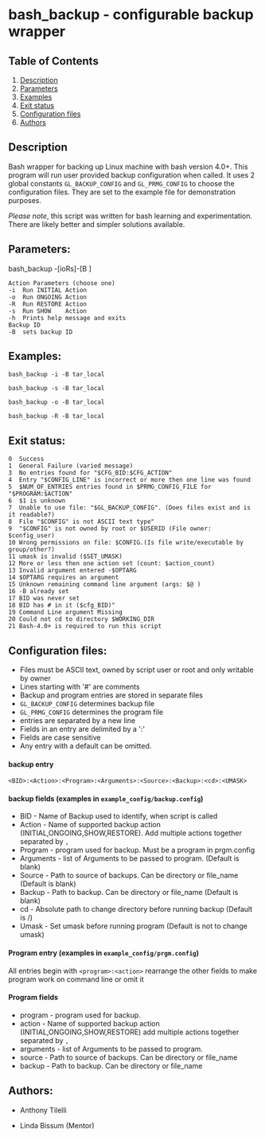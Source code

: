 # bash_backup - configurable backup wrapper

## Table of Contents
1. [Description](#Description)
2. [Parameters](#Parameters)
3. [Examples](#Examples)
4. [Exit status](#Exit_status)
5. [Configuration files](#Configuration_files)
6. [Authors](#Authors)

## Description                <a name= "Description"></a>

  Bash wrapper for backing up Linux machine with bash version 4.0+. This program will run user provided backup configuration when         called. It uses 2 global constants `GL_BACKUP_CONFIG` and `GL_PRMG_CONFIG` to choose the configuration files. They are set to the         example file for demonstration purposes.  
  
  _Please note_, this script was written for bash learning and experimentation. There are likely better and simpler solutions available. 


  
## Parameters:               <a name="Parameters"></a>

  bash_backup -[ioRs]-[B <BID>]


    Action Parameters (choose one)
    -i  Run INITIAL Action
    -o  Run ONGOING Action
    -R  Run RESTORE Action
    -s  Run SHOW    Action
    -h  Prints help message and exits
    Backup ID
    -B  sets backup ID

## Examples:                 <a name="Examples"></a>

`bash_backup -i -B tar_local`

`bash_backup -s -B tar_local`

`bash_backup -o -B tar_local`

`bash_backup -R -B tar_local`

## Exit status:              <a name="Exit_status"></a>

    0  Success
    1  General Failure (varied message)
    3  No entries found for "$CFG_BID:$CFG_ACTION"
    4  Entry "$CONFIG_LINE" is incorrect or more then one line was found
    5  $NUM_OF_ENTRIES entries found in $PRMG_CONFIG_FILE for "$PROGRAM:$ACTION"
    6  $1 is unknown
    7  Unable to use file: "$GL_BACKUP_CONFIG". (Does files exist and is it readable?)
    8  File "$CONFIG" is not ASCII text type"
    9  "$CONFIG" is not owned by root or $USERID (File owner: $config_user)
    10 Wrong permissions on file: $CONFIG.(Is file write/executable by group/other?)
    11 umask is invalid ($SET_UMASK)
    12 More or less then one action set (count: $action_count)
    13 Invalid argument entered -$OPTARG
    14 $OPTARG requires an argument
    15 Unknown remaining command line argument (args: $@ )
    16 -B already set
    17 BID was never set
    18 BID has # in it ($cfg_BID)"
    19 Command Line argument Missing
    20 Could not cd to directory $WORKING_DIR
    21 Bash-4.0+ is required to run this script

## Configuration files:      <a name="Configuration_files"></a>
 - Files must be ASCII text, owned by script user or root and only writable by owner
 - Lines starting with '#' are comments
 - Backup and program entries are stored in separate files
 - `GL_BACKUP_CONFIG` determines backup file
 - `GL_PRMG_CONFIG` determines the program file
 -  entries are separated by a new line
 -  Fields in an entry are delimited by a ':'
 -  Fields are case sensitive
 -  Any entry with a default can be omitted.

#### backup entry
`<BID>:<Action>:<Program>:<Arguments>:<Source>:<Backup>:<cd>:<UMASK>`

#### backup fields (examples in `example_config/backup.config`)
 - BID - Name of Backup used to identify, when script is called
 - Action - Name of supported backup action (INITIAL,ONGOING,SHOW,RESTORE).
   Add multiple actions together separated by `,`
 - Program - program used for backup. Must be a program in prgm.config
 - Arguments - list of Arguments to be passed to program. (Default is blank)
 - Source - Path to source of backups. Can be directory or file_name
   (Default is blank)
 - Backup -  Path to backup. Can be directory or file_name (Default is blank)
 - cd - Absolute path to change directory before running backup (Default is /)
 - Umask - Set umask before running program (Default is not to change umask)

#### Program entry (examples in `example_config/prgm.config`)
 All entries begin with `<program>:<action>` rearrange the other fields to make
 program work on command line or omit it

#### Program fields
 - program - program used for backup.
 - action  -  Name of supported backup action (INITIAL,ONGOING,SHOW,RESTORE)
          add multiple actions together separated by `,`
 - arguments -  list of Arguments to be passed to program.
 - source - Path to source of backups. Can be directory or file_name
 - backup - Path to backup. Can be directory or file_name

## Authors:                  <a name="Authors"></a>
- Anthony Tilelli

- Linda Bissum (Mentor)
